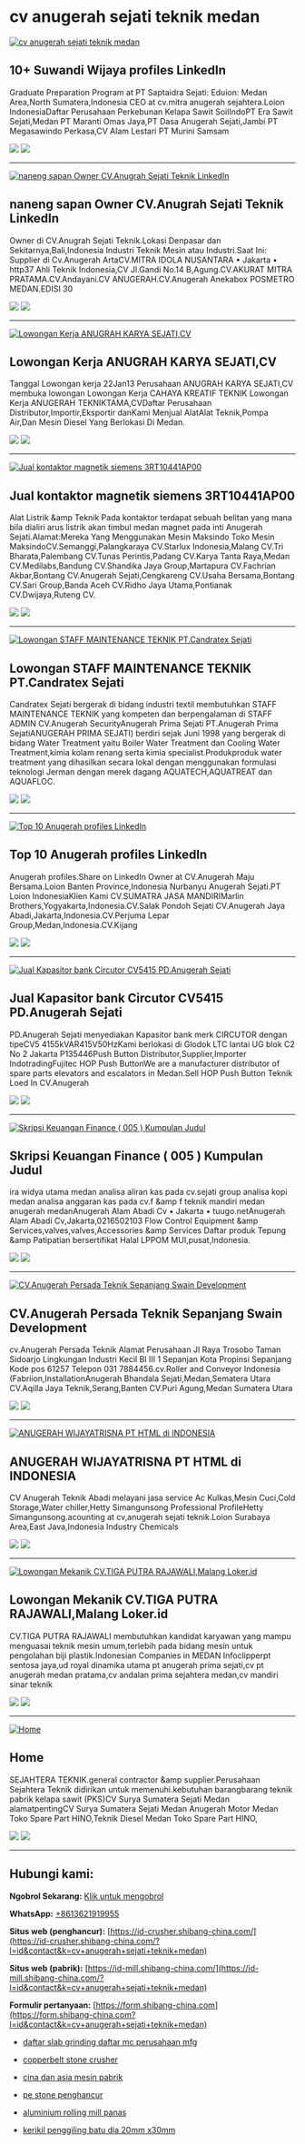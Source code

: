 # cv anugerah sejati teknik medan

<a href="https://swt.shibang-china.com/?l=id&img&k=cv+anugerah+sejati+teknik+medan" target="_blank">![cv anugerah sejati teknik medan](http://static.shibang-china.com/all-800x300/1284.jpg)</a>

## 10+ Suwandi Wijaya profiles LinkedIn
Graduate Preparation Program at PT Saptaidra Sejati: Eduion: Medan Area,North Sumatera,Indonesia CEO at cv.mitra anugerah sejahtera.Loion IndonesiaDaftar Perusahaan Perkebunan Kelapa Sawit SoilIndoPT Era Sawit Sejati,Medan PT Maranti Omas Jaya,PT Dasa Anugerah Sejati,Jambi PT Megasawindo Perkasa,CV Alam Lestari PT Murini Samsam


<a href="https://whatsapp.shibangsoft.com/WhatsApp.php" target="_blank" title="WhatsApp">![](http://static.shibang-china.com/icon/whatsapp.png)</a> <a href="https://swt.shibang-china.com/?l=id&icon&k=cv+anugerah+sejati+teknik+medan" target="_blank">![](http://static.shibang-china.com/icon/chat-id.png)</a>

---

<a href="https://swt.shibang-china.com/?l=id&img&k=cv+anugerah+sejati+teknik+medan" target="_blank">![naneng sapan Owner CV.Anugrah Sejati Teknik LinkedIn](http://static.shibang-china.com/all-800x300/328.jpg)</a>

## naneng sapan Owner CV.Anugrah Sejati Teknik LinkedIn
Owner di CV.Anugrah Sejati Teknik.Lokasi Denpasar dan Sekitarnya,Bali,Indonesia Industri Teknik Mesin atau Industri.Saat Ini: Supplier di Cv.Anugerah ArtaCV.MITRA IDOLA NUSANTARA • Jakarta • http37 Ahli Teknik Indonesia,CV Jl.Gandi No.14 B,Agung.CV.AKURAT MITRA PRATAMA.CV.Andayani.CV ANUGERAH.CV.Anugerah Anekabox POSMETRO MEDAN.EDISI 30


<a href="https://whatsapp.shibangsoft.com/WhatsApp.php" target="_blank" title="WhatsApp">![](http://static.shibang-china.com/icon/whatsapp.png)</a> <a href="https://swt.shibang-china.com/?l=id&icon&k=cv+anugerah+sejati+teknik+medan" target="_blank">![](http://static.shibang-china.com/icon/chat-id.png)</a>

---

<a href="https://swt.shibang-china.com/?l=id&img&k=cv+anugerah+sejati+teknik+medan" target="_blank">![Lowongan Kerja ANUGRAH KARYA SEJATI,CV](http://static.shibang-china.com/all-800x300/914.jpg)</a>

## Lowongan Kerja ANUGRAH KARYA SEJATI,CV
Tanggal Lowongan kerja 22Jan13 Perusahaan ANUGRAH KARYA SEJATI,CV membuka lowongan Lowongan Kerja CAHAYA KREATIF TEKNIK Lowongan Kerja ANUGERAH TEKNIKTAMA,CVDaftar Perusahaan Distributor,Importir,Eksportir danKami Menjual AlatAlat Teknik,Pompa Air,Dan Mesin Diesel Yang Berlokasi Di Medan.


<a href="https://whatsapp.shibangsoft.com/WhatsApp.php" target="_blank" title="WhatsApp">![](http://static.shibang-china.com/icon/whatsapp.png)</a> <a href="https://swt.shibang-china.com/?l=id&icon&k=cv+anugerah+sejati+teknik+medan" target="_blank">![](http://static.shibang-china.com/icon/chat-id.png)</a>

---

<a href="https://swt.shibang-china.com/?l=id&img&k=cv+anugerah+sejati+teknik+medan" target="_blank">![Jual kontaktor magnetik siemens 3RT10441AP00](http://static.shibang-china.com/all-800x300/1362.jpg)</a>

## Jual kontaktor magnetik siemens 3RT10441AP00
Alat Listrik &amp Teknik Pada kontaktor terdapat sebuah belitan yang mana bila dialiri arus listrik akan timbul medan magnet pada inti Anugerah Sejati.Alamat:Mereka Yang Menggunakan Mesin Maksindo Toko Mesin MaksindoCV.Semanggi,Palangkaraya CV.Starlux Indonesia,Malang CV.Tri Bharata,Palembang CV.Tunas Perintis,Padang CV.Karya Tanta Raya,Medan CV.Medilabs,Bandung CV.Shandika Jaya Group,Martapura CV.Fachrian Akbar,Bontang CV.Anugerah Sejati,Cengkareng CV.Usaha Bersama,Bontang CV.Sari Group,Banda Aceh CV.Ridho Jaya Utama,Pontianak CV.Dwijaya,Ruteng CV.


<a href="https://whatsapp.shibangsoft.com/WhatsApp.php" target="_blank" title="WhatsApp">![](http://static.shibang-china.com/icon/whatsapp.png)</a> <a href="https://swt.shibang-china.com/?l=id&icon&k=cv+anugerah+sejati+teknik+medan" target="_blank">![](http://static.shibang-china.com/icon/chat-id.png)</a>

---

<a href="https://swt.shibang-china.com/?l=id&img&k=cv+anugerah+sejati+teknik+medan" target="_blank">![Lowongan STAFF MAINTENANCE TEKNIK PT.Candratex Sejati](http://static.shibang-china.com/all-800x300/1523.jpg)</a>

## Lowongan STAFF MAINTENANCE TEKNIK PT.Candratex Sejati
Candratex Sejati bergerak di bidang industri textil membutuhkan STAFF MAINTENANCE TEKNIK yang kompeten dan berpengalaman di STAFF ADMIN CV.Anugerah SecurityAnugerah Prima Sejati PT.Anugerah Prima SejatiANUGERAH PRIMA SEJATI) berdiri sejak Juni 1998 yang bergerak di bidang Water Treatment yaitu Boiler Water Treatment dan Cooling Water Treatment,kimia kolam renang serta kimia specialist.Produkproduk water treatment yang dihasilkan secara lokal dengan menggunakan formulasi teknologi Jerman dengan merek dagang AQUATECH,AQUATREAT dan AQUAFLOC.


<a href="https://whatsapp.shibangsoft.com/WhatsApp.php" target="_blank" title="WhatsApp">![](http://static.shibang-china.com/icon/whatsapp.png)</a> <a href="https://swt.shibang-china.com/?l=id&icon&k=cv+anugerah+sejati+teknik+medan" target="_blank">![](http://static.shibang-china.com/icon/chat-id.png)</a>

---

<a href="https://swt.shibang-china.com/?l=id&img&k=cv+anugerah+sejati+teknik+medan" target="_blank">![Top 10 Anugerah profiles LinkedIn](http://static.shibang-china.com/all-800x300/755.jpg)</a>

## Top 10 Anugerah profiles LinkedIn
Anugerah profiles.Share on LinkedIn Owner at CV.Anugerah Maju Bersama.Loion Banten Province,Indonesia Nurbanyu Anugerah Sejati.PT Loion IndonesiaKlien Kami CV.SUMATRA JASA MANDIRIMarlin Brothers,Yogyakarta,Indonesia.CV.Salak Pondoh Sejati CV.Anugerah Jaya Abadi,Jakarta,Indonesia.CV.Perjuma Lepar Group,Medan,Indonesia.CV.Kijang


<a href="https://whatsapp.shibangsoft.com/WhatsApp.php" target="_blank" title="WhatsApp">![](http://static.shibang-china.com/icon/whatsapp.png)</a> <a href="https://swt.shibang-china.com/?l=id&icon&k=cv+anugerah+sejati+teknik+medan" target="_blank">![](http://static.shibang-china.com/icon/chat-id.png)</a>

---

<a href="https://swt.shibang-china.com/?l=id&img&k=cv+anugerah+sejati+teknik+medan" target="_blank">![Jual Kapasitor bank Circutor CV5415 PD.Anugerah Sejati](http://static.shibang-china.com/all-800x300/1237.jpg)</a>

## Jual Kapasitor bank Circutor CV5415 PD.Anugerah Sejati
PD.Anugerah Sejati menyediakan Kapasitor bank merk CIRCUTOR dengan tipeCV5 4155kVAR415V50HzKami berlokasi di Glodok LTC lantai UG blok C2 No 2 Jakarta P135446Push Button Distributor,Supplier,Importer IndotradingFujitec HOP Push ButtonWe are a manufacturer distributor of spare parts elevators and escalators in Medan.Sell HOP Push Button Teknik Loed In CV.Anugerah


<a href="https://whatsapp.shibangsoft.com/WhatsApp.php" target="_blank" title="WhatsApp">![](http://static.shibang-china.com/icon/whatsapp.png)</a> <a href="https://swt.shibang-china.com/?l=id&icon&k=cv+anugerah+sejati+teknik+medan" target="_blank">![](http://static.shibang-china.com/icon/chat-id.png)</a>

---

<a href="https://swt.shibang-china.com/?l=id&img&k=cv+anugerah+sejati+teknik+medan" target="_blank">![Skripsi Keuangan Finance ( 005 ) Kumpulan Judul](http://static.shibang-china.com/all-800x300/1014.jpg)</a>

## Skripsi Keuangan Finance ( 005 ) Kumpulan Judul
ira widya utama medan analisa aliran kas pada cv.sejati group analisa kopi medan analisa anggaran kas pada cv.f &amp f teknik mandiri medan anugerah medanAnugerah Alam Abadi Cv • Jakarta • tuugo.netAnugerah Alam Abadi Cv,Jakarta,0216502103 Flow Control Equipment &amp Services,valves,valves,Accessories &amp Services Daftar produk Tepung &amp Patipatian bersertifikat Halal LPPOM MUI,pusat,Indonesia.


<a href="https://whatsapp.shibangsoft.com/WhatsApp.php" target="_blank" title="WhatsApp">![](http://static.shibang-china.com/icon/whatsapp.png)</a> <a href="https://swt.shibang-china.com/?l=id&icon&k=cv+anugerah+sejati+teknik+medan" target="_blank">![](http://static.shibang-china.com/icon/chat-id.png)</a>

---

<a href="https://swt.shibang-china.com/?l=id&img&k=cv+anugerah+sejati+teknik+medan" target="_blank">![CV.Anugerah Persada Teknik Sepanjang Swain Development](http://static.shibang-china.com/all-800x300/1520.jpg)</a>

## CV.Anugerah Persada Teknik Sepanjang Swain Development
cv.Anugerah Persada Teknik Alamat Perusahaan Jl Raya Trosobo Taman Sidoarjo Lingkungan Industri Kecil Bl III 1 Sepanjan Kota Propinsi Sepanjang Kode pos 61257 Telepon 031 7884456.cv.Roller and Conveyor Indonesia (Fabriion,InstallationAnugerah Bhandala Sejati,Medan,Sematera Utara CV.Aqilla Jaya Teknik,Serang,Banten CV.Puri Agung,Medan Sumatera Utara


<a href="https://whatsapp.shibangsoft.com/WhatsApp.php" target="_blank" title="WhatsApp">![](http://static.shibang-china.com/icon/whatsapp.png)</a> <a href="https://swt.shibang-china.com/?l=id&icon&k=cv+anugerah+sejati+teknik+medan" target="_blank">![](http://static.shibang-china.com/icon/chat-id.png)</a>

---

<a href="https://swt.shibang-china.com/?l=id&img&k=cv+anugerah+sejati+teknik+medan" target="_blank">![ANUGERAH WIJAYATRISNA PT HTML di INDONESIA](http://static.shibang-china.com/all-800x300/919.jpg)</a>

## ANUGERAH WIJAYATRISNA PT HTML di INDONESIA
CV Anugerah Teknik Abadi melayani jasa service Ac Kulkas,Mesin Cuci,Cold Storage,Water chiller,Hetty Simangunsong Professional ProfileHetty Simangunsong.acounting at cv,anugerah sejati teknik.Loion Surabaya Area,East Java,Indonesia Industry Chemicals


<a href="https://whatsapp.shibangsoft.com/WhatsApp.php" target="_blank" title="WhatsApp">![](http://static.shibang-china.com/icon/whatsapp.png)</a> <a href="https://swt.shibang-china.com/?l=id&icon&k=cv+anugerah+sejati+teknik+medan" target="_blank">![](http://static.shibang-china.com/icon/chat-id.png)</a>

---

<a href="https://swt.shibang-china.com/?l=id&img&k=cv+anugerah+sejati+teknik+medan" target="_blank">![Lowongan Mekanik CV.TIGA PUTRA RAJAWALI,Malang Loker.id](http://static.shibang-china.com/all-800x300/104.jpg)</a>

## Lowongan Mekanik CV.TIGA PUTRA RAJAWALI,Malang Loker.id
CV.TIGA PUTRA RAJAWALI membutuhkan kandidat karyawan yang mampu menguasai teknik mesin umum,terlebih pada bidang mesin untuk pengolahan biji plastik.Indonesian Companies in MEDAN Infoclipperpt sentosa jaya,ud royal dinamika utama pt anugerah prima sejati,cv pt anugerah medan pratama,cv andalan prima sejahtera medan,cv mandiri sinar teknik


<a href="https://whatsapp.shibangsoft.com/WhatsApp.php" target="_blank" title="WhatsApp">![](http://static.shibang-china.com/icon/whatsapp.png)</a> <a href="https://swt.shibang-china.com/?l=id&icon&k=cv+anugerah+sejati+teknik+medan" target="_blank">![](http://static.shibang-china.com/icon/chat-id.png)</a>

---

<a href="https://swt.shibang-china.com/?l=id&img&k=cv+anugerah+sejati+teknik+medan" target="_blank">![Home](http://static.shibang-china.com/all-800x300/1417.jpg)</a>

## Home
SEJAHTERA TEKNIK.general contractor &amp supplier.Perusahaan Sejahtera Teknik didirikan untuk memenuhi.kebutuhan barangbarang teknik pabrik kelapa sawit (PKS)CV Surya Sumatera Sejati Medan alamatpentingCV Surya Sumatera Sejati Medan Anugerah Motor Medan Toko Spare Part HINO,Teknik Diesel Medan Toko Spare Part HINO,


<a href="https://whatsapp.shibangsoft.com/WhatsApp.php" target="_blank" title="WhatsApp">![](http://static.shibang-china.com/icon/whatsapp.png)</a> <a href="https://swt.shibang-china.com/?l=id&icon&k=cv+anugerah+sejati+teknik+medan" target="_blank">![](http://static.shibang-china.com/icon/chat-id.png)</a>

---
## Hubungi kami:

**Ngobrol Sekarang:** [Klik untuk mengobrol](https://swt.shibang-china.com?l=id&contact&k=cv+anugerah+sejati+teknik+medan)

**WhatsApp:**  [+8613621919955](https://whatsapp.shibangsoft.com/WhatsApp.php)

**Situs web (penghancur):** [https://id-crusher.shibang-china.com/](https://id-crusher.shibang-china.com/?l=id&contact&k=cv+anugerah+sejati+teknik+medan)

**Situs web (pabrik):** [https://id-mill.shibang-china.com/](https://id-mill.shibang-china.com/?l=id&contact&k=cv+anugerah+sejati+teknik+medan)

**Formulir pertanyaan:** [https://form.shibang-china.com](https://form.shibang-china.com?l=id&contact&k=cv+anugerah+sejati+teknik+medan)

* [daftar slab grinding daftar mc perusahaan mfg](../29/daftar%20slab%20grinding%20daftar%20mc%20perusahaan%20mfg.md)

* [copperbelt stone crusher](../16/copperbelt%20stone%20crusher.md)

* [cina dan asia mesin pabrik](../20/cina%20dan%20asia%20mesin%20pabrik.md)

* [pe stone penghancur](../22/pe%20stone%20penghancur.md)

* [aluminium rolling mill panas](../23/aluminium%20rolling%20mill%20panas.md)

* [kerikil penggiling batu dia 20mm x30mm](../19/kerikil%20penggiling%20batu%20dia%2020mm%20x30mm.md)